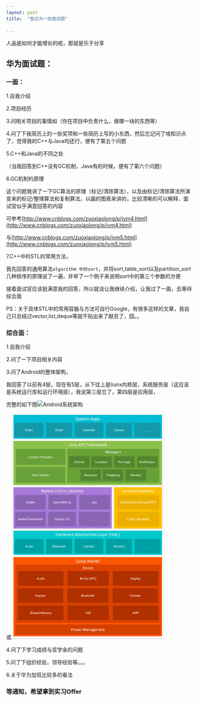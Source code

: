 ```yaml
---
layout: post
title:  "暂记为一些面试题"

---
```


人品是如何才能增长的呢，那就是乐于分享

## 华为面试题：

### 一面：

1.自我介绍

2.项目经历

3.问相关项目的事情如（你在项目中负责什么，做哪一块的东西等）

4.问了下我简历上的一些奖项和一些简历上写的小东西，然后忘记问了啥知识点了，觉得我的C++与Java均还行，便有了第五个问题

5.C++和Java的不同之处

（当我回答到C++没有GC机制，Java有的时候，便有了第六个问题）

6.GC机制的原理

这个问题我讲了一下GC算法的原理（标记/清除算法），以及由标记/清除算法所演变来的标记/整理算法和复制算法，以画的图表来讲的，比较清晰的可以解释，面试官似乎满意回答的内容

可参考[http://www.cnblogs.com/zuoxiaolong/p/jvm4.html](http://www.cnblogs.com/zuoxiaolong/p/jvm4.html)

与[http://www.cnblogs.com/zuoxiaolong/p/jvm5.html](http://www.cnblogs.com/zuoxiaolong/p/jvm5.html)



7.C++中的STL的常用方法，

我先回答的通用算法`algorithm 中的sort`，并将sort,table_sort以及partition_sort几种排序的原理说了一遍，并举了一个例子来说明sort中的第三个参数的方便

接着面试官应该挺满意我的回答，所以就没让我继续介绍，让我过了一面，去等待综合面

PS：关于具体STL中的常用容器与方法可自行Google，有很多这样的文章，我自己只总结过vector,list,deque等就不贴出来了献丑了，囧。。

### 综合面：

1.自我介绍

2.问了一下项目相关内容

3.问了Android的整体架构，

我回答了以前有4层，现在有5层，从下往上是liunx内核层，系统服务层（这应该是系统运行库和运行环境层），我说第三层忘了，第四层是应用层，

完整的如下图![Android系统架构](../../../images/photo/android.jpg)

或![Android系统架构图](../images/photo/android1.png)

4.问了下学习成绩与奖学金的问题

5.问了下组织经验，领导经验等。。。

6.关于华为加班比较多的看法



### 等通知，希望拿到实习Offer









